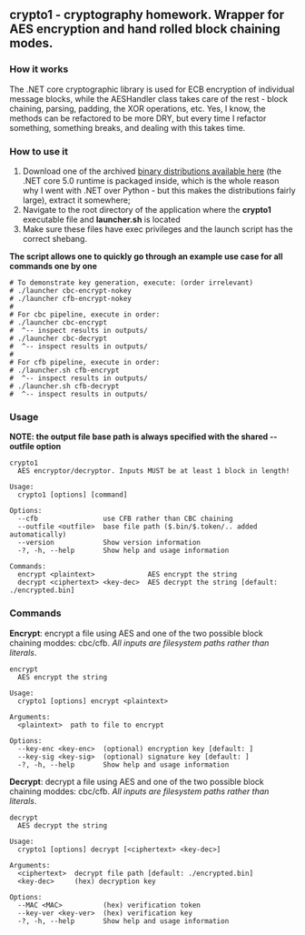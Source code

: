 ## crypto1 - cryptography homework. Wrapper for AES encryption and hand rolled block chaining modes.

### How it works

The .NET core cryptographic library is used for ECB encryption of individual message blocks, while the AESHandler class takes care of the rest - block chaining, parsing, padding, the XOR operations, etc. Yes, I know, the methods can be refactored to be more DRY, but every time I refactor something, something breaks, and dealing with this takes time.

### How to use it

1. Download one of the archived [binary distributions available here](https://github.com/peteris-racinskis/crypto1/releases/tag/v1.0) (the .NET core 5.0 runtime is packaged inside, which is the whole reason why I went with .NET over Python - but this makes the distributions fairly large), extract it somewhere;
2. Navigate to the root directory of the application where the **crypto1** executable file and **launcher.sh** is located
3. Make sure these files have exec privileges and the launch script has the correct shebang.

**The script allows one to quickly go through an example use case for all commands one by one**

```
# To demonstrate key generation, execute: (order irrelevant)
# ./launcher cbc-encrypt-nokey
# ./launcher cfb-encrypt-nokey
#
# For cbc pipeline, execute in order:
# ./launcher cbc-encrypt
#  ^-- inspect results in outputs/
# ./launcher cbc-decrypt
#  ^-- inspect results in outputs/
#
# For cfb pipeline, execute in order:
# ./launcher.sh cfb-encrypt
#  ^-- inspect results in outputs/
# ./launcher.sh cfb-decrypt
#  ^-- inspect results in outputs/
```

### Usage

**NOTE: the output file base path is always specified with the shared --outfile option**

```
crypto1
  AES encryptor/decryptor. Inputs MUST be at least 1 block in length!

Usage:
  crypto1 [options] [command]

Options:
  --cfb                use CFB rather than CBC chaining
  --outfile <outfile>  base file path ($.bin/$.token/.. added automatically)
  --version            Show version information
  -?, -h, --help       Show help and usage information

Commands:
  encrypt <plaintext>             AES encrypt the string
  decrypt <ciphertext> <key-dec>  AES decrypt the string [default: ./encrypted.bin]
```

### Commands

**Encrypt**: encrypt a file using AES and one of the two possible block chaining moddes: cbc/cfb. *All inputs are filesystem paths rather than literals*.

```
encrypt
  AES encrypt the string

Usage:
  crypto1 [options] encrypt <plaintext>

Arguments:
  <plaintext>  path to file to encrypt

Options:
  --key-enc <key-enc>  (optional) encryption key [default: ]
  --key-sig <key-sig>  (optional) signature key [default: ]
  -?, -h, --help       Show help and usage information
```

**Decrypt**: decrypt a file using AES and one of the two possible block chaining moddes: cbc/cfb. *All inputs are filesystem paths rather than literals*.

```
decrypt
  AES decrypt the string

Usage:
  crypto1 [options] decrypt [<ciphertext> <key-dec>]

Arguments:
  <ciphertext>  decrypt file path [default: ./encrypted.bin]
  <key-dec>     (hex) decryption key

Options:
  --MAC <MAC>          (hex) verification token
  --key-ver <key-ver>  (hex) verification key
  -?, -h, --help       Show help and usage information
```
